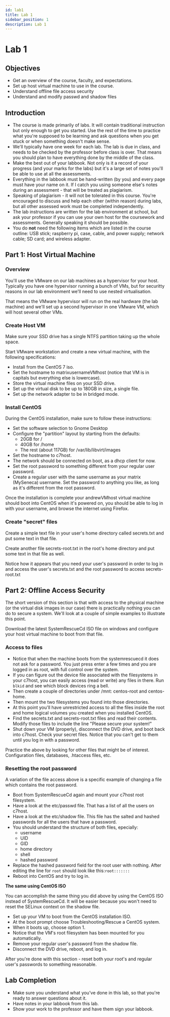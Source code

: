 ```yaml
---
id: lab1
title: Lab 1
sidebar_position: 1
description: Lab 1
---
```


# Lab 1

## Objectives

- Get an overview of the course, faculty, and expectations.
- Set up host virtual machine to use in the course.
- Understand offline file access security
- Understand and modify passwd and shadow files

## Introduction

- The course is made primarily of labs. It will contain traditional instruction but only enough to get you started. Use the rest of the time to practice what you're supposed to be learning and ask questions when you get stuck or when something doesn't make sense.
- We'll typically have one week for each lab. The lab is due in class, and needs to be checked by the professor before class is over. That means you should plan to have everything done by the middle of the class.
- Make the best out of your labbook. Not only is it a record of your progress (and your marks for the labs) but it's a large set of notes you'll be able to use at all the assessments.
- Everything in the labbook must be hand-written (by you) and every page must have your name on it. If I catch you using someone else's notes during an assessment - that will be treated as plagiarism.
- Speaking of plagiarism - it will not be tolerated in this course. You're encouraged to discuss and help each other (within reason) during labs, but all other assessed work must be completed independently.
- The lab instructions are written for the lab environment at school, but ask your professor if you can use your own host for the coursework and assessments. Generally speaking it should be possible.
- You do **not** need the following items which are listed in the course outline: USB stick; raspberry pi, case, cable, and power supply; network cable; SD card; and wireless adapter.

## Part 1: Host Virtual Machine

### Overview

You'll use the VMware on our lab machines as a hypervisor for your host. Typically you have one hypervisor running a bunch of VMs, but for securitty reasons in our lab environment we'll need to use nested virtualisation.

That means the VMware hypervisor will run on the real hardware (the lab machine) and we'll set up a second hypervisor in one VMware VM, which will host several other VMs.

### Create Host VM

Make sure your SSD drive has a single NTFS partition taking up the whole space.

Start VMware workstation and create a new virtual machine, with the following specifications:

- Install from the CentOS 7 iso.
- Set the hostname to matrixusernameVMhost (notice that VM is in capitals but everything else is lowercase).
- Store the virtual machine files on your SSD drive.
- Set up the virtual disk to be up to 180GB in size, a single file.
- Set up the network adapter to be in bridged mode.

### Install CentOS

During the CentOS installation, make sure to follow these instructions:

- Set the software selection to Gnome Desktop
- Configure the "partition" layout by starting from the defaults:
    - 20GB for /
    - 40GB for /home
    - The rest (about 117GB) for /var/lib/libvirt/images
- Set the hostname to c7host.
- The network should be connected on boot, as a dhcp client for now.
- Set the root password to something different from your regular user password.
- Create a regular user with the same username as your matrix (MySeneca) username. Set the password to anything you like, as long as it's different from the root password.

Once the installation is complete your andrewVMhost virtual machine should boot into CentOS when it's powered on, you should be able to log in with your username, and browse the internet using Firefox.

### Create "secret" files

Create a simple text file in your user's home directory called secrets.txt and put some text in that file.

Create another file secrets-root.txt in the root's home directory and put some text in that file as well.

Notice how it appears that you need your user's password in order to log in and access the user's secrets.txt and the root password to access secrets-root.txt

## Part 2: Offline Access Security

The short version of this section is that with access to the physical machine (or the virtual disk images in our case) there is practically nothing you can do to secure a system. We'll look at a couple of simple examples to illustrate this point.

Download the latest SystemRescueCd ISO file on windows and configure your host virtual machine to boot from that file.

### Access to files

- Notice that when the machine boots from the systemrescuecd it does not ask for a password. You just press enter a few times and you are logged in as root, with full control over the system.
- If you can figure out the device file associated with the filesystems in your c7host, you can easily access (read or write) any files in there. Run `blkid` and see which block devices ring a bell.
- Then create a couple of directories under /mnt: centos-root and centos-home.
- Then mount the two filesystems you found into those directories.
- At this point you'll have unrestricted access to all the files inside the root and home logical volumes you created when you installed CentOS.
- Find the secrets.txt and secrets-root.txt files and read their contents. Modify those files to include the line "Please secure your system!"
- Shut down your VM (properly), disconnect the DVD drive, and boot back into c7host. Check your secret files. Notice that you can't get to them until you log in with a password.

Practice the above by looking for other files that might be of interest. Configuration files, databases, .htaccess files, etc.

### Resetting the root password

A variation of the file access above is a specific example of changing a file which contains the root password.

- Boot from SystemRescueCd again and mount your c7host root filesystem.
- Have a look at the etc/passwd file. That has a list of all the users on c7host.
- Have a look at the etc/shadow file. This file has the salted and hashed passwords for all the users that have a password.
- You should understand the structure of both files, epecially:
    - username
    - UID
    - GID
    - home directory
    - shell
    - hashed password
- Replace the hashed password field for the root user with nothing. After editing the line for `root` should look like this:`root:::::::`
- Reboot into CentOS and try to log in.

**The same using CentOS ISO**

You can accomplish the same thing you did above by using the CentOS ISO instead of SystemRescueCd. It will be easier because you won't need to reset the SELinux context on the shadow file.

- Set up your VM to boot from the CentOS installation ISO.
- At the boot prompt choose Troubleshooting/Rescue a CentOS system.
- When it boots up, choose option 1.
- Notice that the VM's root filesystem has been mounted for you automatically.
- Remove your regular user's password from the shadow file.
- Disconnect the DVD drive, reboot, and log in.

After you're done with this section - reset both your root's and regular user's passwords to something reasonable.

## Lab Completion

- Make sure you understand what you've done in this lab, so that you're ready to answer questions about it.
- Have notes in your labbook from this lab.
- Show your work to the professor and have them sign your labbook.

